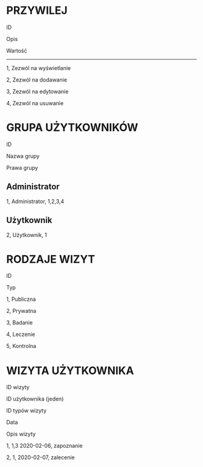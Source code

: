 PRZYWILEJ
=

ID

Opis

Wartość

---

1, Zezwól na wyświetlanie

2, Zezwól na dodawanie

3, Zezwól na edytowanie

4, Zezwól na usuwanie

GRUPA UŻYTKOWNIKÓW
=

ID

Nazwa grupy

Prawa grupy

Administrator
-

1, Administrator, 1,2,3,4

Użytkownik
-

2, Użytkownik, 1

RODZAJE WIZYT
=

ID

Typ

1, Publiczna

2, Prywatna

3, Badanie

4, Leczenie

5, Kontrolna


WIZYTA UŻYTKOWNIKA
=

ID wizyty

ID użytkownika (jeden)

ID typów wizyty

Data

Opis wizyty

1, 1,3 2020-02-06, zapoznanie

2, 1, 2020-02-07, zalecenie